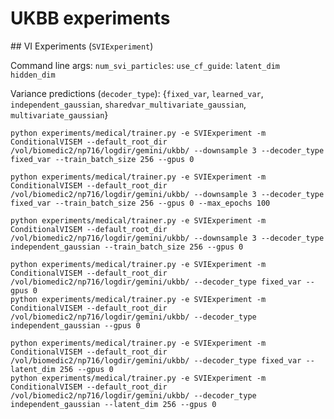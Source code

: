 # UKBB experiments

## VI Experiments (`SVIExperiment`)

Command line args:
`num_svi_particles`: 
`use_cf_guide`:
`latent_dim`
`hidden_dim`

Variance predictions (`decoder_type`):
{`fixed_var`, `learned_var`, `independent_gaussian`, `sharedvar_multivariate_gaussian`, `multivariate_gaussian`}

```
python experiments/medical/trainer.py -e SVIExperiment -m ConditionalVISEM --default_root_dir /vol/biomedic2/np716/logdir/gemini/ukbb/ --downsample 3 --decoder_type fixed_var --train_batch_size 256 --gpus 0

python experiments/medical/trainer.py -e SVIExperiment -m ConditionalVISEM --default_root_dir /vol/biomedic2/np716/logdir/gemini/ukbb/ --downsample 3 --decoder_type fixed_var --train_batch_size 256 --gpus 0 --max_epochs 100

python experiments/medical/trainer.py -e SVIExperiment -m ConditionalVISEM --default_root_dir /vol/biomedic2/np716/logdir/gemini/ukbb/ --downsample 3 --decoder_type independent_gaussian --train_batch_size 256 --gpus 0

python experiments/medical/trainer.py -e SVIExperiment -m ConditionalVISEM --default_root_dir /vol/biomedic2/np716/logdir/gemini/ukbb/ --decoder_type fixed_var --gpus 0
python experiments/medical/trainer.py -e SVIExperiment -m ConditionalVISEM --default_root_dir /vol/biomedic2/np716/logdir/gemini/ukbb/ --decoder_type independent_gaussian --gpus 0

python experiments/medical/trainer.py -e SVIExperiment -m ConditionalVISEM --default_root_dir /vol/biomedic2/np716/logdir/gemini/ukbb/ --decoder_type fixed_var --latent_dim 256 --gpus 0
python experiments/medical/trainer.py -e SVIExperiment -m ConditionalVISEM --default_root_dir /vol/biomedic2/np716/logdir/gemini/ukbb/ --decoder_type independent_gaussian --latent_dim 256 --gpus 0
```